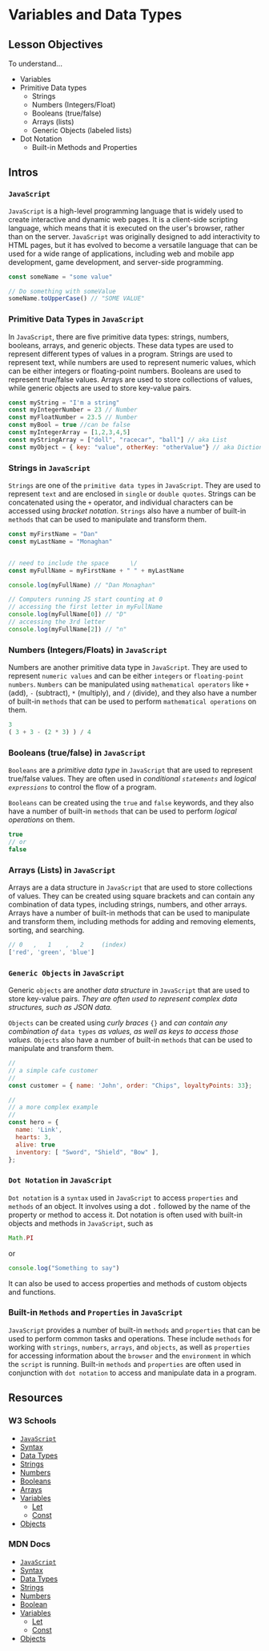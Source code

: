 # Variables and Data Types

## Lesson Objectives

To understand...

- Variables
- Primitive Data types
  - Strings
  - Numbers (Integers/Float)
  - Booleans (true/false)
  - Arrays (lists)
  - Generic Objects (labeled lists)
- Dot Notation
  - Built-in Methods and Properties

## Intros

### `JavaScript`

`JavaScript` is a high-level programming language that is widely used to create interactive and dynamic web pages. It is a client-side scripting language, which means that it is executed on the user's browser, rather than on the server. `JavaScript` was originally designed to add interactivity to HTML pages, but it has evolved to become a versatile language that can be used for a wide range of applications, including web and mobile app development, game development, and server-side programming.

```js
const someName = "some value"

// Do something with someValue
someName.toUpperCase() // "SOME VALUE"
```

### Primitive Data Types in `JavaScript`

In `JavaScript`, there are five primitive data types: strings, numbers, booleans, arrays, and generic objects. These data types are used to represent different types of values in a program. Strings are used to represent text, while numbers are used to represent numeric values, which can be either integers or floating-point numbers. Booleans are used to represent true/false values. Arrays are used to store collections of values, while generic objects are used to store key-value pairs.

```js
const myString = "I'm a string"
const myIntegerNumber = 23 // Number
const myFloatNumber = 23.5 // Number
const myBool = true //can be false
const myIntegerArray = [1,2,3,4,5]
const myStringArray = ["doll", "racecar", "ball"] // aka List
const myObject = { key: "value", otherKey: "otherValue"} // aka Dictionary
```

### Strings in `JavaScript`

`Strings` are one of the `primitive data types` in `JavaScript`. They are used to represent `text` and are enclosed in `single` or `double quotes`. Strings can be concatenated using the `+` operator, and individual characters can be accessed using *bracket notation*. `Strings` also have a number of built-in `methods` that can be used to manipulate and transform them.

```js
const myFirstName = "Dan"
const myLastName = "Monaghan"


// need to include the space      \/
const myFullName = myFirstName + " " + myLastName

console.log(myFullName) // "Dan Monaghan"

// Computers running JS start counting at 0
// accessing the first letter in myFullName
console.log(myFullName[0]) // "D"
// accessing the 3rd letter
console.log(myFullName[2]) // "n"
```

### Numbers (Integers/Floats) in `JavaScript`

Numbers are another primitive data type in `JavaScript`. They are used to represent `numeric values` and can be either `integers` or `floating-point numbers`. `Numbers` can be manipulated using `mathematical operators` like `+` (add), `-` (subtract), `*` (multiply), and `/` (divide), and they also have a number of built-in `methods` that can be used to perform `mathematical operations` on them.

```js
3
( 3 + 3 - (2 * 3) ) / 4
```

### Booleans (true/false) in `JavaScript`

`Booleans` are a *primitive data type* in `JavaScript` that are used to represent true/false values. They are often used in *conditional `statements`* and *logical `expressions`* to control the flow of a program.

`Booleans` can be created using the `true` and `false` keywords, and they also have a number of built-in `methods` that can be used to perform *logical operations* on them.

```js
true
// or
false
```

### Arrays (Lists) in `JavaScript`

Arrays are a data structure in `JavaScript` that are used to store collections of values. They can be created using square brackets and can contain any combination of data types, including strings, numbers, and other arrays. Arrays have a number of built-in methods that can be used to manipulate and transform them, including methods for adding and removing elements, sorting, and searching.

```js
// 0   ,   1    ,   2     (index)
['red', 'green', 'blue']
```

### `Generic Objects` in `JavaScript`

Generic `objects` are another *data structure* in `JavaScript` that are used to store key-value pairs. *They are often used to represent complex data structures, such as JSON data.*

`Objects` can be created using *curly braces* `{}` and *can contain any combination of* `data types` *as values, as well as keys to access those values.* `Objects` also have a number of built-in `methods` that can be used to manipulate and transform them.

```js
//
// a simple cafe customer
//
const customer = { name: 'John', order: "Chips", loyaltyPoints: 33};

//
// a more complex example
//
const hero = {
  name: 'Link',
  hearts: 3,
  alive: true
  inventory: [ "Sword", "Shield", "Bow" ],
};

```

### `Dot Notation` in ``JavaScript``

`Dot notation` is a `syntax` used in ``JavaScript`` to access `properties` and `methods` of an object. It involves using a dot `.` followed by the name of the property or method to access it. Dot notation is often used with built-in objects and methods in `JavaScript`, such as

```js
Math.PI
```

or

```js
console.log("Something to say")
```

It can also be used to access properties and methods of custom objects and functions.

### Built-in `Methods` and `Properties` in `JavaScript`

``JavaScript`` provides a number of built-in `methods` and `properties` that can be used to perform common tasks and operations. These include `methods` for working with `strings`, `numbers`, `arrays`, and `objects`, as well as `properties` for accessing information about the `browser` and the `environment` in which the `script` is running. Built-in `methods` and `properties` are often used in conjunction with `dot notation` to access and manipulate data in a program.

## Resources

### W3 Schools

- [`JavaScript`](https://www.w3schools.com/js/DEFAULT.asp)
- [Syntax](https://www.w3schools.com/js/js_syntax.asp)
- [Data Types](https://www.w3schools.com/js/js_datatypes.asp)
- [Strings](https://www.w3schools.com/js/js_strings.asp)
- [Numbers](https://www.w3schools.com/js/js_numbers.asp)
- [Booleans](https://www.w3schools.com/js/js_booleans.asp)
- [Arrays](https://www.w3schools.com/js/js_arrays.asp)
- [Variables](https://www.w3schools.com/js/js_variables.asp)
  - [Let](https://www.w3schools.com/js/js_let.asp)
  - [Const](https://www.w3schools.com/js/js_const.asp)
- [Objects](https://www.w3schools.com/js/js_objects.asp)

### MDN Docs

- [`JavaScript`](https://developer.mozilla.org/en-US/docs/Web/`JavaScript`)
- [Syntax](https://developer.mozilla.org/en-US/docs/Web/`JavaScript`/Guide/Grammar_and_types)
- [Data Types](https://developer.mozilla.org/en-US/docs/Web/`JavaScript`/Data_structures)
- [Strings](https://developer.mozilla.org/en-US/docs/Web/`JavaScript`/Reference/Global_Objects/String)
- [Numbers](https://developer.mozilla.org/en-US/docs/Web/`JavaScript`/Reference/Global_Objects/Number)
- [Boolean](https://developer.mozilla.org/en-US/docs/Web/`JavaScript`/Reference/Global_Objects/Boolean)
- [Variables](https://developer.mozilla.org/en-US/docs/Web/`JavaScript`/Reference/Statements/var)
  - [Let](https://developer.mozilla.org/en-US/docs/Web/`JavaScript`/Reference/Statements/let)
  - [Const](https://developer.mozilla.org/en-US/docs/Web/`JavaScript`/Reference/Statements/const)
- [Objects](https://developer.mozilla.org/en-US/docs/Web/`JavaScript`/Reference/Global_Objects/Object)
